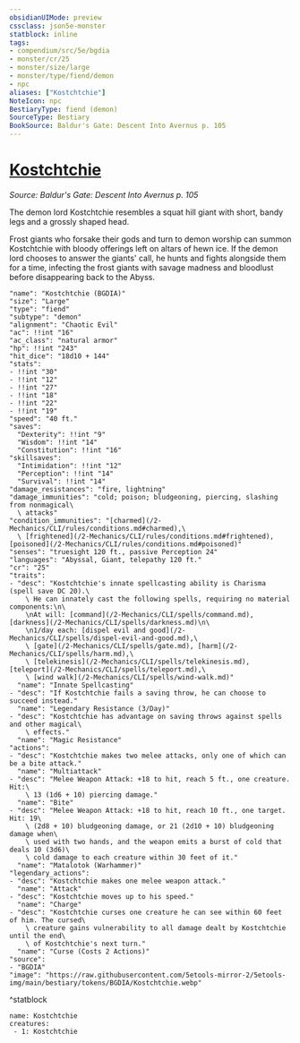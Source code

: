 ```yaml
---
obsidianUIMode: preview
cssclass: json5e-monster
statblock: inline
tags:
- compendium/src/5e/bgdia
- monster/cr/25
- monster/size/large
- monster/type/fiend/demon
- npc
aliases: ["Kostchtchie"]
NoteIcon: npc
BestiaryType: fiend (demon)
SourceType: Bestiary
BookSource: Baldur's Gate: Descent Into Avernus p. 105
---
```

# [Kostchtchie](2-Mechanics/CLI/bestiary/npc/kostchtchie-bgdia.md)
*Source: Baldur's Gate: Descent Into Avernus p. 105*  

The demon lord Kostchtchie resembles a squat hill giant with short, bandy legs and a grossly shaped head.

Frost giants who forsake their gods and turn to demon worship can summon Kostchtchie with bloody offerings left on altars of hewn ice. If the demon lord chooses to answer the giants' call, he hunts and fights alongside them for a time, infecting the frost giants with savage madness and bloodlust before disappearing back to the Abyss.

```statblock
"name": "Kostchtchie (BGDIA)"
"size": "Large"
"type": "fiend"
"subtype": "demon"
"alignment": "Chaotic Evil"
"ac": !!int "16"
"ac_class": "natural armor"
"hp": !!int "243"
"hit_dice": "18d10 + 144"
"stats":
- !!int "30"
- !!int "12"
- !!int "27"
- !!int "18"
- !!int "22"
- !!int "19"
"speed": "40 ft."
"saves":
  "Dexterity": !!int "9"
  "Wisdom": !!int "14"
  "Constitution": !!int "16"
"skillsaves":
  "Intimidation": !!int "12"
  "Perception": !!int "14"
  "Survival": !!int "14"
"damage_resistances": "fire, lightning"
"damage_immunities": "cold; poison; bludgeoning, piercing, slashing from nonmagical\
  \ attacks"
"condition_immunities": "[charmed](/2-Mechanics/CLI/rules/conditions.md#charmed),\
  \ [frightened](/2-Mechanics/CLI/rules/conditions.md#frightened), [poisoned](/2-Mechanics/CLI/rules/conditions.md#poisoned)"
"senses": "truesight 120 ft., passive Perception 24"
"languages": "Abyssal, Giant, telepathy 120 ft."
"cr": "25"
"traits":
- "desc": "Kostchtchie's innate spellcasting ability is Charisma (spell save DC 20).\
    \ He can innately cast the following spells, requiring no material components:\n\
    \nAt will: [command](/2-Mechanics/CLI/spells/command.md), [darkness](/2-Mechanics/CLI/spells/darkness.md)\n\
    \n1/day each: [dispel evil and good](/2-Mechanics/CLI/spells/dispel-evil-and-good.md),\
    \ [gate](/2-Mechanics/CLI/spells/gate.md), [harm](/2-Mechanics/CLI/spells/harm.md),\
    \ [telekinesis](/2-Mechanics/CLI/spells/telekinesis.md), [teleport](/2-Mechanics/CLI/spells/teleport.md),\
    \ [wind walk](/2-Mechanics/CLI/spells/wind-walk.md)"
  "name": "Innate Spellcasting"
- "desc": "If Kostchtchie fails a saving throw, he can choose to succeed instead."
  "name": "Legendary Resistance (3/Day)"
- "desc": "Kostchtchie has advantage on saving throws against spells and other magical\
    \ effects."
  "name": "Magic Resistance"
"actions":
- "desc": "Kostchtchie makes two melee attacks, only one of which can be a bite attack."
  "name": "Multiattack"
- "desc": "Melee Weapon Attack: +18 to hit, reach 5 ft., one creature. Hit:\
    \ 13 (1d6 + 10) piercing damage."
  "name": "Bite"
- "desc": "Melee Weapon Attack: +18 to hit, reach 10 ft., one target. Hit: 19\
    \ (2d8 + 10) bludgeoning damage, or 21 (2d10 + 10) bludgeoning damage when\
    \ used with two hands, and the weapon emits a burst of cold that deals 10 (3d6)\
    \ cold damage to each creature within 30 feet of it."
  "name": "Matalotok (Warhammer)"
"legendary_actions":
- "desc": "Kostchtchie makes one melee weapon attack."
  "name": "Attack"
- "desc": "Kostchtchie moves up to his speed."
  "name": "Charge"
- "desc": "Kostchtchie curses one creature he can see within 60 feet of him. The cursed\
    \ creature gains vulnerability to all damage dealt by Kostchtchie until the end\
    \ of Kostchtchie's next turn."
  "name": "Curse (Costs 2 Actions)"
"source":
- "BGDIA"
"image": "https://raw.githubusercontent.com/5etools-mirror-2/5etools-img/main/bestiary/tokens/BGDIA/Kostchtchie.webp"
```
^statblock

```encounter-table
name: Kostchtchie
creatures:
 - 1: Kostchtchie
```